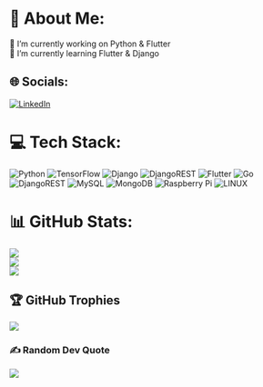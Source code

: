 # 💫 About Me:
🔭 I’m currently working on Python & Flutter<br>🌱 I’m currently learning Flutter & Django


## 🌐 Socials:
[![LinkedIn](https://img.shields.io/badge/LinkedIn-%230077B5.svg?logo=linkedin&logoColor=white)](https://www.linkedin.com/in/thibaut-landrein-71001013a/) 

# 💻 Tech Stack:
![Python](https://img.shields.io/badge/python-3670A0?style=plastic&logo=python&logoColor=ffdd54) ![TensorFlow](https://img.shields.io/badge/TensorFlow-%23FF6F00.svg?style=plastic&logo=TensorFlow&logoColor=white) ![Django](https://img.shields.io/badge/django-%23092E20.svg?style=plastic&logo=django&logoColor=white) ![DjangoREST](https://img.shields.io/badge/DJANGO-REST-ff1709?style=plastic&logo=django&logoColor=white&color=ff1709&labelColor=gray) ![Flutter](https://img.shields.io/badge/Flutter-%2302569B.svg?style=plastic&logo=Flutter&logoColor=white) ![Go](https://img.shields.io/badge/go-%2300ADD8.svg?style=plastic&logo=go&logoColor=white) ![DjangoREST](https://img.shields.io/badge/DJANGO-REST-ff1709?style=plastic&logo=django&logoColor=white&color=ff1709&labelColor=gray) ![MySQL](https://img.shields.io/badge/mysql-%2300f.svg?style=plastic&logo=mysql&logoColor=white) ![MongoDB](https://img.shields.io/badge/MongoDB-%234ea94b.svg?style=plastic&logo=mongodb&logoColor=white) ![Raspberry Pi](https://img.shields.io/badge/-RaspberryPi-C51A4A?style=plastic&logo=Raspberry-Pi) ![LINUX](https://img.shields.io/badge/Linux-FCC624?style=plastic&logo=linux&logoColor=black)
# 📊 GitHub Stats:
![](https://github-readme-stats.vercel.app/api?username=ThibautLandrein&theme=dark&hide_border=false&include_all_commits=false&count_private=false)<br/>
![](https://github-readme-streak-stats.herokuapp.com/?user=ThibautLandrein&theme=dark&hide_border=false)<br/>
![](https://github-readme-stats.vercel.app/api/top-langs/?username=ThibautLandrein&theme=dark&hide_border=false&include_all_commits=false&count_private=false&layout=compact)

## 🏆 GitHub Trophies
![](https://github-profile-trophy.vercel.app/?username=ThibautLandrein&theme=radical&no-frame=false&no-bg=true&margin-w=4)

### ✍️ Random Dev Quote
![](https://quotes-github-readme.vercel.app/api?type=horizontal&theme=radical)

<!-- Proudly created with GPRM ( https://gprm.itsvg.in ) -->
